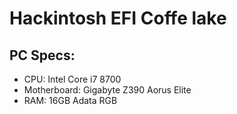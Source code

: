 # Hackintosh EFI Coffe lake

## PC Specs:
- CPU: Intel Core i7 8700
- Motherboard: Gigabyte Z390 Aorus Elite
- RAM: 16GB Adata RGB
